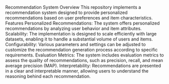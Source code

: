 Recommendation System
Overview
This repository implements a recommendation system designed to provide personalized recommendations based on user preferences and item characteristics. 
Features
Personalized Recommendations: The system offers personalized recommendations by analyzing user behavior and item attributes.
Scalability: The implementation is designed to scale efficiently with large datasets, enabling it to handle a substantial volume of users and items.
Configurability: Various parameters and settings can be adjusted to customize the recommendation generation process according to specific requirements.
Evaluation Metrics: The system includes evaluation metrics to assess the quality of recommendations, such as precision, recall, and mean average precision (MAP).
Interpretability: Recommendations are presented in a clear and interpretable manner, allowing users to understand the reasoning behind each recommendation.
